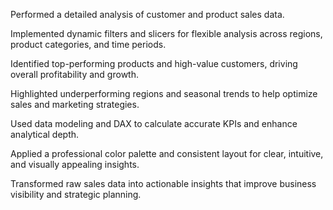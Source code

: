 Performed a detailed analysis of customer and product sales data.

Implemented dynamic filters and slicers for flexible analysis across regions, product categories, and time periods.

Identified top-performing products and high-value customers, driving overall profitability and growth.

Highlighted underperforming regions and seasonal trends to help optimize sales and marketing strategies.

Used data modeling and DAX to calculate accurate KPIs and enhance analytical depth.

Applied a professional color palette and consistent layout for clear, intuitive, and visually appealing insights.

Transformed raw sales data into actionable insights that improve business visibility and strategic planning.
